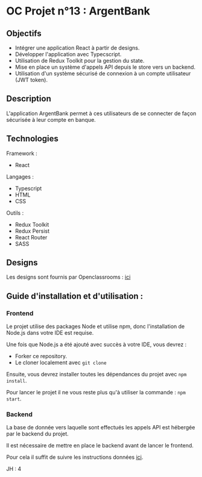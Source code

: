 # OC Projet n°13 : ArgentBank

## Objectifs
- Intégrer une application React à partir de designs.
- Développer l'application avec Typecscript.
- Utilisation de Redux Toolkit pour la gestion du state.
- Mise en place un système d'appels API depuis le store vers un backend.
- Utilisation d'un système sécurisé de connexion à un compte utilisateur (JWT token).

## Description
L'application ArgentBank permet à ces utilisateurs de se connecter de façon sécurisée à leur compte en banque.

## Technologies
Framework :
- React

Langages :
- Typescript
- HTML
- CSS

Outils :
- Redux Toolkit
- Redux Persist
- React Router
- SASS

## Designs
Les designs sont fournis par Openclassrooms : [ici](https://github.com/KGabard/OC_P13_ArgentBank_Backend/tree/master/designs)

## Guide d'installation et d'utilisation :
### Frontend
Le projet utilise des packages Node et utilise npm, donc l'installation de Node.js dans votre IDE est requise.

Une fois que Node.js a été ajouté avec succès à votre IDE, vous devrez :
- Forker ce repository.
- Le cloner localement avec `git clone`

Ensuite, vous devrez installer toutes les dépendances du projet avec `npm install`.

Pour lancer le projet il ne vous reste plus qu'à utiliser la commande : `npm start`.

### Backend
La base de donnée vers laquelle sont effectués les appels API est hébergée par le backend du projet.

Il est nécessaire de mettre en place le backend avant de lancer le frontend.

Pour cela il suffit de suivre les instructions données [ici](https://github.com/KGabard/OC_P13_ArgentBank_Backend).

JH : 4
